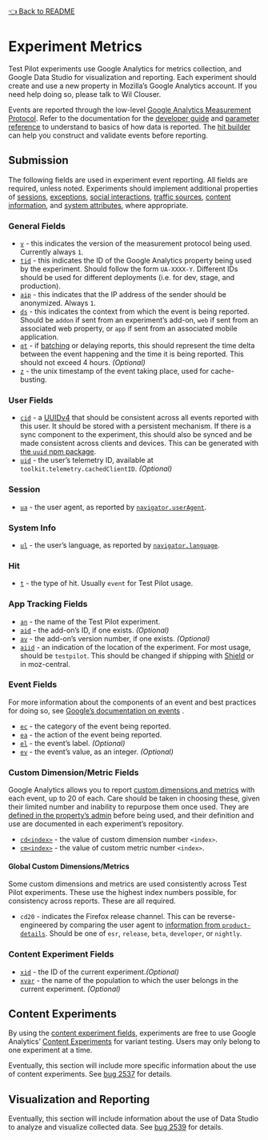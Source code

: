 [👈 Back to README](../../README.md)

# Experiment Metrics
Test Pilot experiments use Google Analytics for metrics collection, and Google Data Studio for visualization and reporting. Each experiment should create and use a new property in Mozilla’s Google Analytics account. If you need help doing so, please talk to Wil Clouser.

Events are reported through the low-level [Google Analytics Measurement Protocol](https://developers.google.com/analytics/devguides/collection/protocol/v1/). Refer to the documentation for the [developer guide](https://developers.google.com/analytics/devguides/collection/protocol/v1/devguide) and [parameter reference](https://developers.google.com/analytics/devguides/collection/protocol/v1/parameters) to understand to basics of how data is reported. The [hit builder](https://ga-dev-tools.appspot.com/hit-builder/) can help you construct and validate events before reporting.

## Submission
The following fields are used in experiment event reporting. All fields are required, unless noted. Experiments should implement additional properties of [sessions](https://developers.google.com/analytics/devguides/collection/protocol/v1/parameters#session), [exceptions](https://developers.google.com/analytics/devguides/collection/protocol/v1/parameters#exception), [social interactions](https://developers.google.com/analytics/devguides/collection/protocol/v1/parameters#social), [traffic sources](https://developers.google.com/analytics/devguides/collection/protocol/v1/parameters#trafficsources), [content information](https://developers.google.com/analytics/devguides/collection/protocol/v1/parameters#content), and [system attributes](https://developers.google.com/analytics/devguides/collection/protocol/v1/parameters#system), where appropriate.

### General Fields
- [`v`](https://developers.google.com/analytics/devguides/collection/protocol/v1/parameters#v) - this indicates the version of the measurement protocol being used. Currently always `1`.
- [`tid`](https://developers.google.com/analytics/devguides/collection/protocol/v1/parameters#tid) - this indicates the ID of the Google Analytics property being used by the experiment. Should follow the form `UA-XXXX-Y`. Different IDs should be used for different deployments (i.e. for dev, stage, and production).
- [`aip`](https://developers.google.com/analytics/devguides/collection/protocol/v1/parameters#aip) - this indicates that the IP address of the sender should be anonymized. Always `1`.
- [`ds`](https://developers.google.com/analytics/devguides/collection/protocol/v1/parameters#ds) - this indicates the context from which the event is being reported. Should be `addon` if sent from an experiment’s add-on, `web` if sent from an associated web property, or `app` if sent from an associated mobile application.
- [`qt`](https://developers.google.com/analytics/devguides/collection/protocol/v1/parameters#qt) - if [batching](https://developers.google.com/analytics/devguides/collection/protocol/v1/devguide#batch) or delaying reports, this should represent the time delta between the event happening and the time it is being reported. This should not exceed 4 hours. _(Optional)_
- [`z`](https://developers.google.com/analytics/devguides/collection/protocol/v1/parameters#z) - the unix timestamp of the event taking place, used for cache-busting.

### User Fields
- [`cid`](https://developers.google.com/analytics/devguides/collection/protocol/v1/parameters#cid) - a [UUIDv4](https://en.wikipedia.org/wiki/Universally_unique_identifier#Version_4_.28random.29) that should be consistent across all events reported with this user. It should be stored with a persistent mechanism. If there is a sync component to the experiment, this should also be synced and be made consistent across clients and devices. This can be generated with [the `uuid` npm package](https://www.npmjs.com/package/uuid).
- [`uid`](https://developers.google.com/analytics/devguides/collection/protocol/v1/parameters#uid) - the user’s telemetry ID, available at `toolkit.telemetry.cachedClientID`. _(Optional)_

### Session
- [`ua`](https://developers.google.com/analytics/devguides/collection/protocol/v1/parameters#ua) - the user agent, as reported by [`navigator.userAgent`](https://developer.mozilla.org/en-US/docs/Web/API/NavigatorID/userAgent).

### System Info
- [`ul`](https://developers.google.com/analytics/devguides/collection/protocol/v1/parameters#ul) - the user’s language, as reported by  [`navigator.language`](https://developer.mozilla.org/en-US/docs/Web/API/NavigatorLanguage/language).

### Hit
- [`t`](https://developers.google.com/analytics/devguides/collection/protocol/v1/parameters#t) - the type of hit. Usually `event` for Test Pilot usage.

### App Tracking Fields
- [`an`](https://developers.google.com/analytics/devguides/collection/protocol/v1/parameters#an) - the name of the Test Pilot experiment.
- [`aid`](https://developers.google.com/analytics/devguides/collection/protocol/v1/parameters#aid) - the add-on’s ID, if one exists. _(Optional)_
- [`av`](https://developers.google.com/analytics/devguides/collection/protocol/v1/parameters#av) - the add-on’s version number, if one exists. _(Optional)_
- [`aiid`](https://developers.google.com/analytics/devguides/collection/protocol/v1/parameters#aiid) - an indication of the location of the experiment. For most usage, should be  `testpilot`. This should be changed if shipping with [Shield](https://wiki.mozilla.org/Firefox/Shield) or in moz-central.

### Event Fields
For more information about the components of an event and best practices for doing so, see [Google’s documentation on events](https://support.google.com/analytics/answer/1033068) .

- [`ec`](https://developers.google.com/analytics/devguides/collection/protocol/v1/parameters#ec) - the category of the event being reported.
- [`ea`](https://developers.google.com/analytics/devguides/collection/protocol/v1/parameters#ea) - the action of the event being reported.
- [`el`](https://developers.google.com/analytics/devguides/collection/protocol/v1/parameters#el) - the event’s label. _(Optional)_
- [`ev`](https://developers.google.com/analytics/devguides/collection/protocol/v1/parameters#ev) - the event’s value, as an integer. _(Optional)_

### Custom Dimension/Metric Fields
Google Analytics allows you to report [custom dimensions and metrics](https://support.google.com/analytics/answer/2709828?hl=en) with each event, up to 20 of each. Care should be taken in choosing these, given their limited number and inability to repurpose them once used. They are [defined in the property’s admin](https://support.google.com/analytics/answer/2709828?hl=en#configuration) before being used, and their definition and use are documented in each experiment’s repository.

- [`cd<index>`](https://developers.google.com/analytics/devguides/collection/protocol/v1/parameters#cd_) - the value of custom dimension number `<index>`.
- [`cm<index>`](https://developers.google.com/analytics/devguides/collection/protocol/v1/parameters#cm_) - the value of custom metric number `<index>`.

#### Global Custom Dimensions/Metrics
Some custom dimensions and metrics are used consistently across Test Pilot experiments. These use the highest index numbers possible, for consistency across reports. These are all required.

- `cd20` - indicates the Firefox release channel. This can be reverse-engineered by comparing the user agent to [information from `product-details`](https://product-details.mozilla.org/1.0/). Should be one of `esr`, `release`, `beta`, `developer`, or `nightly`.

### Content Experiment Fields
- [`xid`](https://developers.google.com/analytics/devguides/collection/protocol/v1/parameters#xid) - the ID of the current experiment._(Optional)_
- [`xvar`](https://developers.google.com/analytics/devguides/collection/protocol/v1/parameters#xvar) - the name of the population to which the user belongs in the current experiment. _(Optional)_

## Content Experiments
By using the [content experiment fields](#content-experiment-fields), experiments are free to use Google Analytics’ [Content Experiments](https://support.google.com/analytics/answer/1745147?hl=en&ref_topic=1745207&visit_id=1-636335713647262387-4167257197&rd=1) for variant testing. Users may only belong to one experiment at a time.

Eventually, this section will include more specific information about the use of content experiments. See [bug 2537](https://github.com/mozilla/testpilot/issues/2537) for details.

## Visualization and Reporting
Eventually, this section will include information about the use of Data Studio to analyze and visualize collected data. See [bug 2539](https://github.com/mozilla/testpilot/issues/2539) for details.

